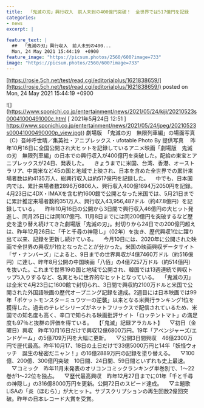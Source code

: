 ```yaml
---
title:  「鬼滅の刃」興行収入　前人未到の400億円突破！　全世界では517億円を記録  
categories:
- news
excerpt: |
  
feature_text: |
  ##  「鬼滅の刃」興行収入　前人未到の400...
  Mon, 24 May 2021 15:44:19  +0900
feature_image: "https://picsum.photos/2560/600?image=733"
image: "https://picsum.photos/2560/600?image=733"
---
```


[https://rosie.5ch.net/test/read.cgi/editorialplus/1621838659/](https://rosie.5ch.net/test/read.cgi/editorialplus/1621838659/)
posted on Mon, 24 May 2021 15:44:19  +0900

<!--more-->

![](https://www.sponichi.co.jp/entertainment/news/2021/05/24/kiji/20210523s00041000491000c.html [ 2021年5月24日 12:51 ] [https://www.sponichi.co.jp/entertainment/news/2021/05/24/jpeg/20210523s00041000490000p_view.jpg)](https://www.sponichi.co.jp/entertainment/news/2021/05/24/jpeg/20210523s00041000490000p_view.jpg)) 劇場版　「鬼滅の刃　無限列車編」の場面写真（C）吾峠呼世晴／集英社・アニプレックス・ufotable Photo By 提供写真 　昨年10月16日に全国公開され大ヒットを記録しているアニメ映画「劇場版　鬼滅の刃　無限列車編」の日本での興行収入が400億円を突破した。配給の東宝とアニプレックスが24日、発表した。 　きょうまでに米国、台湾、香港、オーストラリア、中南米など45の国と地域で上映され、日本を含めた全世界での累計来場者数は約4135万人、総興行収入は約517億円を記録した。 　中でも、日本国内では、累計来場者数2896万6806人、興行収入400億1694万2050円を記録。4月23日に4DX・IMAXを含む約1600館で公開となった米国では、5月21日までに累計推定来場者数約351万人、興行収入43,956,487ドル（約47.8億円）を記録している。 　昨年10月16日の公開から3日間で興行収入46億円の大ヒット発進し、同月25日には同107億円、11月8日までには同200億円を突破するなど歴史を塗り替え続けてきた劇場版「鬼滅の刃」。封切りから24日での200億円超えは、昨年12月26日に「千と千尋の神隠し」（02年）を抜き、歴代興収1位に躍り出て以来、記録を更新し続けている。 　今月10日には、2020年に公開された映画で全世界の興収が1位となったことが分かった。米国の映画興収データサイト「ザ・ナンバーズ」によると、9日までの世界興収が4億7460万ドル（約516億円）に達し、昨年8月公開の中国映画「八佰」の4億7257万ドル（約514億円）を抜いた。これまで世界19の国と地域で公開され、韓国では13週連続で興収トップ5入りするなど、名実ともに世界的なヒットとなっている。 　「鬼滅の刃」は全米で4月23日に1600館で封切られ、3日間で興収約2100万ドルと米国で公開された外国語映画の歴代オープニング記録を達成。2週目には日本映画では99年「ポケットモンスターミュウツーの逆襲」以来となる米興行ランキング1位を獲得した。過去のテレビシリーズがネットフリックスで配信されているため、米国での知名度も高く、辛口で知られる映画批評サイト「ロッテントマト」の満足度も97％と抜群の評価を得ている。 　【「鬼滅」記録アラカルト】 　▽初日（金曜日）興収　昨年10月16日だけで興収12億6800万円。19年「アベンジャーズ/エンドゲーム」の5億709万円を大幅に更新。 　▽公開3日間興収　46億2300万円で歴代最高。昨年10月17、18日の土日だけで33億5000万円と14年「妖怪ウォッチ　誕生の秘密だニャン！」の16億2889万円の記録を塗り替える。 　▽100億、200億、300億円突破　10日間、24日間、59日間といずれも史上最速。 　▽コミック　昨年11月末発表のオリコンコミックランキング単巻別で、1〜22巻が1〜22位を独占。 　▽歴代最高興収　昨年12月27日までに01年「千と千尋の神隠し」の316億8000万円を更新。公開72日のスピード達成。 　▽主題歌　LiSAの「炎（ほむら）」が大ヒット。サブスクリプションの再生回数2億回突破。昨年の日本レコード大賞を受賞。
